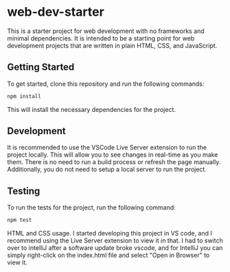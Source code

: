 # web-dev-starter

This is a starter project for web development with no frameworks and minimal
dependencies. It is intended to be a starting point for web development projects
that are written in plain HTML, CSS, and JavaScript.

## Getting Started

To get started, clone this repository and run the following commands:

```bash
npm install
```
This will install the necessary dependencies for the project.

## Development

It is recommended to use the VSCode Live Server extension to run the project
locally. This will allow you to see changes in real-time as you make them. There
is no need to run a build process or refresh the page manually. Additionally,
you do not need to setup a local server to run the project.

## Testing

To run the tests for the project, run the following command:

```bash
npm test
```
HTML and CSS usage.
I started developing this project in VS code, and I recommend using the Live Server extension to view it in that. 
I had to switch over to intelliJ after a software update broke vscode, and for IntelliJ you can simply right-click on the
index.html file and select "Open in Browser" to view it.